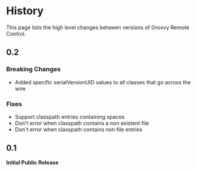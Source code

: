 # History

This page lists the high level changes between versions of Groovy Remote Control.

## 0.2

### Breaking Changes

* Added specific serialVersionUID values to all classes that go across the wire

### Fixes 

* Support classpath entries containing spaces
* Don't error when classpath contains a non existent file
* Don't error when classpath contains non file entries

## 0.1

**Initial Public Release**